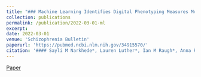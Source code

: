 ```yaml
---
title: "### Machine Learning Identifies Digital Phenotyping Measures Most Relevant to Negative Symptoms in Psychotic Disorders: Implications for Clinical Trials"
collection: publications
permalink: /publication/2022-03-01-ml
excerpt: 
date: 2022-03-01
venue: 'Schizophrenia Bulletin'
paperurl: 'https://pubmed.ncbi.nlm.nih.gov/34915570/'
citation: '#### Sayli M Narkhede*, Lauren Luther*, Ian M Raugh*, Anna R Knippenberg*, Farnaz Zamani Esfahlani 2, Hiroki Sayama 3, Alex S Cohen 4, Brian Kirkpatrick 5, Gregory P Strauss*. (2022). &quot;Machine Learning Identifies Digital Phenotyping Measures Most Relevant to Negative Symptoms in Psychotic Disorders: Implications for Clinical Trials.&quot; <i>Schizophrenia Bulletin</i>.'
---
```


[Paper](https://pubmed.ncbi.nlm.nih.gov/34915570/)

